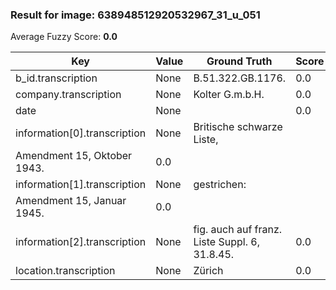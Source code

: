### Result for image: 638948512920532967_31_u_051
Average Fuzzy Score: **0.0**
<small>

| Key | Value | Ground Truth | Score |
| --- | --- | --- | --- |
| b_id.transcription | None | B.51.322.GB.1176. | 0.0 |
| company.transcription | None | Kolter G.m.b.H. | 0.0 |
| date | None |  | 0.0 |
| information[0].transcription | None | Britische schwarze Liste,
Amendment 15, Oktober 1943. | 0.0 |
| information[1].transcription | None | gestrichen:
Amendment 15, Januar 1945. | 0.0 |
| information[2].transcription | None | fig. auch auf franz. Liste Suppl. 6, 31.8.45. | 0.0 |
| location.transcription | None | Zürich | 0.0 |

</small>
